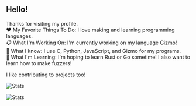 ## Hello!
Thanks for visiting my profile.  
:hearts: My Favorite Things To Do: I love making and learning programming languages.  
:clipboard: What I'm Working On: I'm currently working on my language [Gizmo](https://github.com/ELLDER054/gizmo-lang)!  
:thought_balloon: What I know: I use C, Python, JavaScript, and Gizmo for my programs.  
:seedling: What I'm Learning: I'm hoping to learn Rust or Go sometime! I also want to learn how to make fuzzers!  

I like contributing to projects too!

![Stats](https://github-readme-stats.vercel.app/api?username=Your_GitHub_Username&show_icons=true)

![Stats](https://github-readme-stats.vercel.app/api/top-langs/?username=ELLDER054&theme=blue-green)
